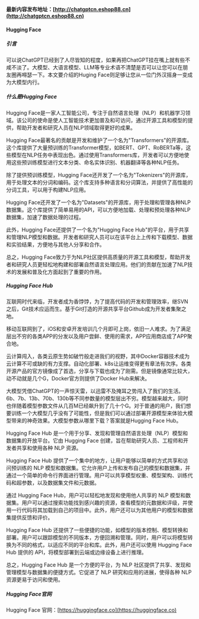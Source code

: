**最新内容发布地址：[http://chatgptcn.eshop88.cn](http://chatgptcn.eshop88.cn)**

#### Hugging Face
##### 引言
可以说ChatGPT已经到了人尽皆知的程度，如果再把ChatGPT挂在嘴上就有些不咸不淡了。大模型、大语言模型、LLM等专业术语不清楚是否可以让您可以在朋友圈再嘚瑟一下。本文要介绍的Huging Face则足够让您从一位门外汉摇身一变成为大模型内行。

##### 什么是Hugging Face
Hugging Face是一家人工智能公司，专注于自然语言处理（NLP）和机器学习领域。该公司的使命是使人工智能技术更加普及和可访问，通过开源工具和模型的提供，帮助开发者和研究人员在NLP领域取得更好的成果。

Hugging Face最著名的贡献是开发和维护了一个名为"Transformers"的开源库。这个库提供了大量预训练的Transformer模型，如BERT、GPT、RoBERTa等，这些模型在NLP任务中表现出色。通过使用Transformers库，开发者可以方便地使用这些预训练模型进行文本分类、命名实体识别、机器翻译等各种NLP任务。

除了提供预训练模型，Hugging Face还开发了一个名为"Tokenizers"的开源库，用于处理文本的分词和编码。这个库支持多种语言和分词算法，并提供了高性能的分词工具，可以用于构建NLP应用。

Hugging Face还开发了一个名为"Datasets"的开源库，用于处理和管理各种NLP数据集。这个库提供了简单易用的API，可以方便地加载、处理和预处理各种NLP数据集，加速了数据处理的过程。

此外，Hugging Face还提供了一个名为"Hugging Face Hub"的平台，用于共享和管理NLP模型和数据。开发者和研究人员可以在该平台上上传和下载模型、数据和实验结果，方便地与其他人分享和合作。

总之，Hugging Face致力于为NLP社区提供高质量的开源工具和模型，帮助开发者和研究人员更轻松地构建和部署自然语言处理应用。他们的贡献在加速了NLP技术的发展和普及化方面起到了重要的作用。

##### Hugging Face Hub

互联网时代来临，开发者成为香饽饽，为了提高代码的开发和管理效率，继SVN之后，Git技术应运而生。基于Git打造的开源共享平台Github成为开发者集聚之地。

移动互联网到了，iOS和安卓开发培训几个月即可上岗，依旧一人难求。为了满足层出不穷的各类APP的分发以及用户尝鲜、使用的需求，APP应用商店成了APP聚合地。

云计算闯入，各类云原生势如破竹般走进我们的视野，其中Docker容器技术成为云计算不可或缺的有力支撑。自动化部署、k8s让运维变得更有章法有次序。各类开源产品的官方镜像成了首选，分享与下载也成为了刚需。但是镜像通常比较大，动不动就是几个G，Docker官方则提供了Docker Hub来解决。

大模型凭借ChatGPT的一声惊天雷，以迅雷不及掩耳之势闯入了我们的生活。6b、7b、13b、70b、130b等不同参数量的模型层出不穷。模型越来越大，同时也伴随着模型参数文件从几百M已经飙升到了几十个G。对于普通的用户，我们想要训练一个大模型几乎没有了可能性，但是我们可以通过部署开源模型来体验大模型带来的神奇效果。大模型参数从哪里下载？答案就是Hugging Face Hub。

Hugging Face Hub 是一个用于分享、发现和管理自然语言处理（NLP）模型和数据集的开放平台。它由 Hugging Face 创建，旨在帮助研究人员、工程师和开发者共享和使用各种 NLP 资源。

Hugging Face Hub 提供了一个集中的地方，让用户能够以简单的方式共享和访问预训练的 NLP 模型和数据集。它允许用户上传和发布自己的模型和数据集，并通过一个简单的命令行界面进行管理。用户可以共享模型权重、模型架构、训练代码和超参数，以及数据集文件和元数据。

通过 Hugging Face Hub，用户可以轻松地发现和使用他人共享的 NLP 模型和数据集。用户可以通过搜索功能找到感兴趣的资源，查看模型的元数据和评级，并使用一行代码将其加载到自己的项目中。此外，用户还可以为其他用户的模型和数据集提供反馈和评价。

Hugging Face Hub 还提供了一些便捷的功能，如模型的版本控制、模型转换和部署。用户可以跟踪模型的不同版本，方便回溯和管理。同时，用户可以将模型转换为不同的格式，以适应不同的平台和库。此外，用户还可以使用 Hugging Face Hub 提供的 API，将模型部署到云端或边缘设备上进行推理。

总之，Hugging Face Hub 是一个方便的平台，为 NLP 社区提供了共享、发现和管理模型与数据集的便捷方式。它促进了 NLP 研究和应用的进展，使得各种 NLP 资源更易于访问和使用。

##### Hugging Face官网

Hugging Face 官网：[https://huggingface.co](https://huggingface.co)